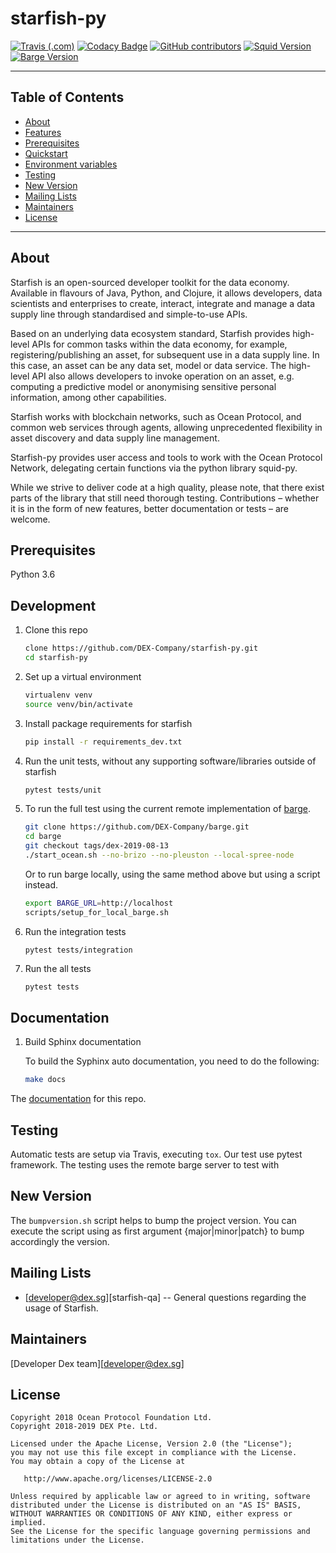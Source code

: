 
# starfish-py


[![Travis (.com)](https://img.shields.io/travis/com/DEX-Company/starfish-py.svg)](https://travis-ci.com/DEX-Company/starfish-py)
[![Codacy Badge](https://api.codacy.com/project/badge/Grade/385d72f0a6314b18bedd96e808a90e46)](https://www.codacy.com/app/billbsing/starfish-py?utm_source=github.com&amp;utm_medium=referral&amp;utm_content=DEX-Company/starfish-py&amp;utm_campaign=Badge_Grade)
[![GitHub contributors](https://img.shields.io/github/contributors/DEX-Company/starfish-py.svg)](https://github.com/DEX-Company/starfish-py/graphs/contributors)
[![Squid Version](https://img.shields.io/badge/squid--py-v0.6.16-blue.svg)](https://github.com/oceanprotocol/squid-py/releases/tag/v0.6.16)
[![Barge Version](https://img.shields.io/badge/barge-dex--2019--08--19-blue.svg)](https://github.com/DEX-Company/barge/releases/tag/dex-2019-08-19)

---

## Table of Contents

  - [About](#about)
  - [Features](#features)
  - [Prerequisites](#prerequisites)
  - [Quickstart](#quickstart)
  - [Environment variables](#environment-variables)
  - [Testing](#testing)
  - [New Version](#new-version)
  - [Mailing Lists](#mailing-list)
  - [Maintainers](#maintainers)
  - [License](#license)

---

## About

Starfish is an open-sourced developer toolkit for the data economy. Available in flavours of Java, Python, and Clojure, it allows developers, data scientists and enterprises to create, interact, integrate and manage a data supply line through standardised and simple-to-use APIs.

Based on an underlying data ecosystem standard, Starfish provides high-level APIs for common tasks within the data economy, for example, registering/publishing an asset, for subsequent use in a data supply line. In this case, an asset can be any data set, model or data service. The high-level API also allows developers to invoke operation on an asset, e.g. computing a predictive model or anonymising sensitive personal information, among other capabilities.

Starfish works with blockchain networks, such as Ocean Protocol, and common web services through agents, allowing unprecedented flexibility in asset discovery and data supply line management.

Starfish-py provides user access and tools to work with the Ocean Protocol Network, delegating certain functions via the python library squid-py.

While we strive to deliver code at a high quality, please note, that there exist parts of the library that still need thorough testing.
Contributions – whether it is in the form of new features, better documentation or tests – are welcome.

## Prerequisites

Python 3.6

## Development

1. Clone this repo

    ```bash
    clone https://github.com/DEX-Company/starfish-py.git
    cd starfish-py
    ```

1. Set up a virtual environment

    ```bash
    virtualenv venv
    source venv/bin/activate
    ```

1. Install package requirements for starfish

    ```bash
    pip install -r requirements_dev.txt
    ```

1. Run the unit tests, without any supporting software/libraries outside of starfish

    ```bash
    pytest tests/unit
    ```

1. To run the full test using the current remote implementation of [barge](https://github.com/DEX-Company/barge).

    ```bash
    git clone https://github.com/DEX-Company/barge.git
    cd barge
    git checkout tags/dex-2019-08-13
    ./start_ocean.sh --no-brizo --no-pleuston --local-spree-node
    ```

    Or to run barge locally, using the same method above but using a script instead.

    ```bash
    export BARGE_URL=http://localhost
    scripts/setup_for_local_barge.sh
    ```


1. Run the integration tests

    ```
    pytest tests/integration
    ```

1. Run the all tests

    ```bash
    pytest tests
    ```

## Documentation

1. Build Sphinx documentation

    To build the Syphinx auto documentation, you need to do the following:
    ```bash
    make docs
    ```

The [documentation](https://dex-company.github.io/starfish-py) for this repo.


## Testing

Automatic tests are setup via Travis, executing `tox`.
Our test use pytest framework. The testing uses the remote barge server to test with

## New Version

The `bumpversion.sh` script helps to bump the project version. You can execute the script using as first argument {major|minor|patch} to bump accordingly the version.

## Mailing Lists

  * [developer@dex.sg][starfish-qa] -- General questions regarding the usage of Starfish.


## Maintainers

 [Developer Dex team][developer@dex.sg]


## License

```
Copyright 2018 Ocean Protocol Foundation Ltd.
Copyright 2018-2019 DEX Pte. Ltd.

Licensed under the Apache License, Version 2.0 (the "License");
you may not use this file except in compliance with the License.
You may obtain a copy of the License at

   http://www.apache.org/licenses/LICENSE-2.0

Unless required by applicable law or agreed to in writing, software
distributed under the License is distributed on an "AS IS" BASIS,
WITHOUT WARRANTIES OR CONDITIONS OF ANY KIND, either express or implied.
See the License for the specific language governing permissions and
limitations under the License.
